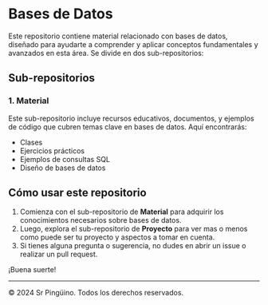 # Bases de Datos

Este repositorio contiene material relacionado con bases de datos, diseñado para ayudarte a comprender y aplicar conceptos fundamentales y avanzados en esta área. Se divide en dos sub-repositorios:

## Sub-repositorios

### 1. Material
Este sub-repositorio incluye recursos educativos, documentos, y ejemplos de código que cubren temas clave en bases de datos. Aquí encontrarás:
- Clases
- Ejercicios prácticos
- Ejemplos de consultas SQL
- Diseño de bases de datos


## Cómo usar este repositorio
1. Comienza con el sub-repositorio de **Material** para adquirir los conocimientos necesarios sobre bases de datos.
2. Luego, explora el sub-repositorio de **Proyecto** para ver mas o menos como puede ser tu proyecto y aspectos a tomar en cuenta.
3. Si tienes alguna pregunta o sugerencia, no dudes en abrir un issue o realizar un pull request.

¡Buena suerte!

---

© 2024 Sr Pingüino. Todos los derechos reservados.
